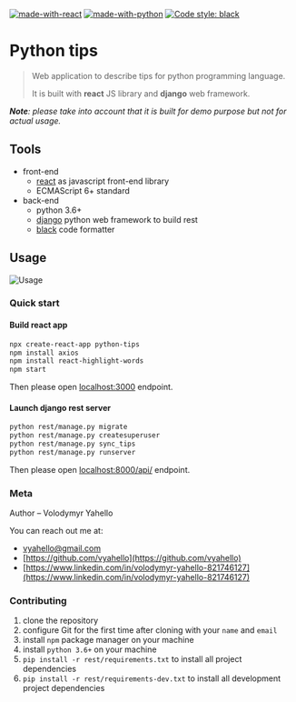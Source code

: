 [![made-with-react](https://img.shields.io/badge/Made%20with-React-yellowgreen.svg)](https://reactjs.org/)
[![made-with-python](https://img.shields.io/badge/Made%20with-Python-1f425f.svg)](https://www.python.org/)
[![Code style: black](https://img.shields.io/badge/code%20style-black-000000.svg)](https://github.com/psf/black)

# Python tips

> Web application to describe tips for python programming language.
>
> It is built with **react** JS library and **django** web framework.

_**Note**: please take into account that it is built for demo purpose but not for actual usage._

## Tools
- front-end
  - [react](https://reactjs.org/) as javascript front-end library
  - ECMAScript 6+ standard
- back-end
  - python 3.6+
  - [django](https://www.djangoproject.com/) python web framework to build rest
  - [black](https://black.readthedocs.io/en/stable/) code formatter

## Usage

![Usage](usage.gif)

### Quick start

#### Build react app
```bash
npx create-react-app python-tips
npm install axios
npm install react-highlight-words
npm start
```

Then please open [localhost:3000](http://localhost:3000) endpoint.

#### Launch django rest server
```bash
python rest/manage.py migrate
python rest/manage.py createsuperuser
python rest/manage.py sync_tips
python rest/manage.py runserver
```
Then please open [localhost:8000/api/](http://localhost:8000/api/) endpoint.

### Meta

Author – Volodymyr Yahello

You can reach out me at:
* [vyahello@gmail.com](vyahello@gmail.com)
* [https://github.com/vyahello](https://github.com/vyahello)
* [https://www.linkedin.com/in/volodymyr-yahello-821746127](https://www.linkedin.com/in/volodymyr-yahello-821746127)

### Contributing
1. clone the repository
2. configure Git for the first time after cloning with your `name` and `email`
3. install `npm` package manager on your machine
4. install `python 3.6+` on your machine
5. `pip install -r rest/requirements.txt` to install all project dependencies
6. `pip install -r rest/requirements-dev.txt` to install all development project dependencies
